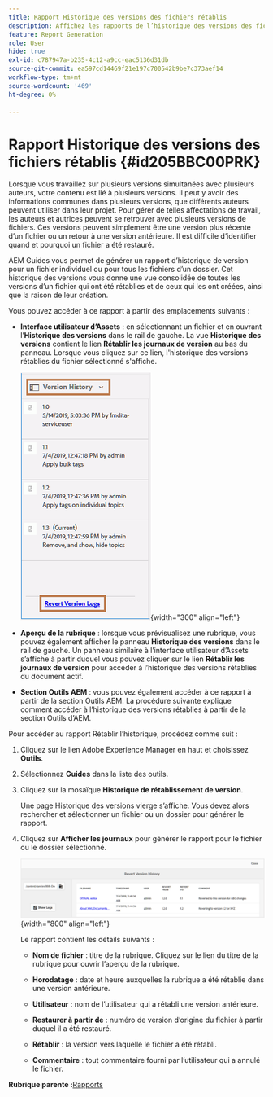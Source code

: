 ```yaml
---
title: Rapport Historique des versions des fichiers rétablis
description: Affichez les rapports de l’historique des versions des fichiers rétablis dans AEM Guides. Découvrez comment accéder aux journaux des versions inversées à partir de l’interface utilisateur d’Assets, de l’aperçu de la rubrique et de la sélection des outils AEM.
feature: Report Generation
role: User
hide: true
exl-id: c787947a-b235-4c12-a9cc-eac5136d31db
source-git-commit: ea597cd14469f21e197c700542b9be7c373aef14
workflow-type: tm+mt
source-wordcount: '469'
ht-degree: 0%

---
```


# Rapport Historique des versions des fichiers rétablis {#id205BBC00PRK}

Lorsque vous travaillez sur plusieurs versions simultanées avec plusieurs auteurs, votre contenu est lié à plusieurs versions. Il peut y avoir des informations communes dans plusieurs versions, que différents auteurs peuvent utiliser dans leur projet. Pour gérer de telles affectations de travail, les auteurs et autrices peuvent se retrouver avec plusieurs versions de fichiers. Ces versions peuvent simplement être une version plus récente d’un fichier ou un retour à une version antérieure. Il est difficile d’identifier quand et pourquoi un fichier a été restauré.

AEM Guides vous permet de générer un rapport d’historique de version pour un fichier individuel ou pour tous les fichiers d’un dossier. Cet historique des versions vous donne une vue consolidée de toutes les versions d’un fichier qui ont été rétablies et de ceux qui les ont créées, ainsi que la raison de leur création.

Vous pouvez accéder à ce rapport à partir des emplacements suivants :

- **Interface utilisateur d’Assets** : en sélectionnant un fichier et en ouvrant l’**Historique des versions** dans le rail de gauche. La vue **Historique des versions** contient le lien **Rétablir les journaux de version** au bas du panneau. Lorsque vous cliquez sur ce lien, l&#39;historique des versions rétablies du fichier sélectionné s&#39;affiche.

  ![](images/revert-log-from-assets-ui.png){width="300" align="left"}

- **Aperçu de la rubrique** : lorsque vous prévisualisez une rubrique, vous pouvez également afficher le panneau **Historique des versions** dans le rail de gauche. Un panneau similaire à l’interface utilisateur d’Assets s’affiche à partir duquel vous pouvez cliquer sur le lien **Rétablir les journaux de version** pour accéder à l’historique des versions rétablies du document actif.

- **Section Outils AEM** : vous pouvez également accéder à ce rapport à partir de la section Outils AEM. La procédure suivante explique comment accéder à l’historique des versions rétablies à partir de la section Outils d’AEM.


Pour accéder au rapport Rétablir l’historique, procédez comme suit :

1. Cliquez sur le lien Adobe Experience Manager en haut et choisissez **Outils**.

1. Sélectionnez **Guides** dans la liste des outils.

1. Cliquez sur la mosaïque **Historique de rétablissement de version**.

   Une page Historique des versions vierge s’affiche. Vous devez alors rechercher et sélectionner un fichier ou un dossier pour générer le rapport.

1. Cliquez sur **Afficher les journaux** pour générer le rapport pour le fichier ou le dossier sélectionné.

   ![](images/revert-version-history-report.png){width="800" align="left"}

   Le rapport contient les détails suivants :

   - **Nom de fichier** : titre de la rubrique. Cliquez sur le lien du titre de la rubrique pour ouvrir l’aperçu de la rubrique.

   - **Horodatage** : date et heure auxquelles la rubrique a été rétablie dans une version antérieure.

   - **Utilisateur** : nom de l’utilisateur qui a rétabli une version antérieure.

   - **Restaurer à partir de** : numéro de version d’origine du fichier à partir duquel il a été restauré.

   - **Rétablir** : la version vers laquelle le fichier a été rétabli.

   - **Commentaire** : tout commentaire fourni par l’utilisateur qui a annulé le fichier.


**Rubrique parente :**&#x200B;[ Rapports](reports-intro.md)
